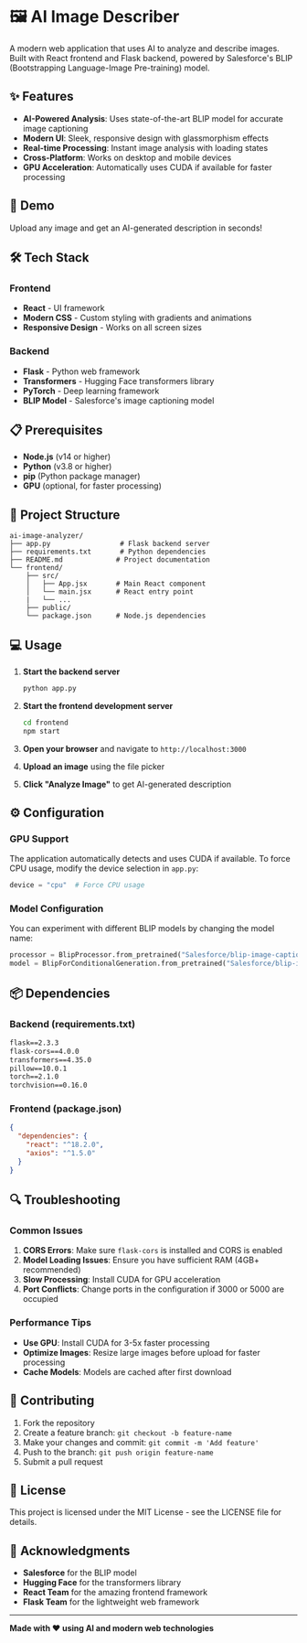 # 🖼️ AI Image Describer

A modern web application that uses AI to analyze and describe images. Built with React frontend and Flask backend, powered by Salesforce's BLIP (Bootstrapping Language-Image Pre-training) model.

## ✨ Features

- **AI-Powered Analysis**: Uses state-of-the-art BLIP model for accurate image captioning
- **Modern UI**: Sleek, responsive design with glassmorphism effects
- **Real-time Processing**: Instant image analysis with loading states
- **Cross-Platform**: Works on desktop and mobile devices
- **GPU Acceleration**: Automatically uses CUDA if available for faster processing

## 🚀 Demo

Upload any image and get an AI-generated description in seconds!

## 🛠️ Tech Stack

### Frontend
- **React** - UI framework
- **Modern CSS** - Custom styling with gradients and animations
- **Responsive Design** - Works on all screen sizes

### Backend
- **Flask** - Python web framework
- **Transformers** - Hugging Face transformers library
- **PyTorch** - Deep learning framework
- **BLIP Model** - Salesforce's image captioning model

## 📋 Prerequisites

- **Node.js** (v14 or higher)
- **Python** (v3.8 or higher)
- **pip** (Python package manager)
- **GPU** (optional, for faster processing)

## 📁 Project Structure

```
ai-image-analyzer/
├── app.py                 # Flask backend server
├── requirements.txt       # Python dependencies
├── README.md             # Project documentation
└── frontend/
    ├── src/
    │   ├── App.jsx       # Main React component
    │   └── main.jsx      # React entry point
    |   └── ...
    ├── public/
    └── package.json      # Node.js dependencies
```

## 💻 Usage

1. **Start the backend server**
   ```bash
   python app.py
   ```

2. **Start the frontend development server**
   ```bash
   cd frontend
   npm start
   ```

3. **Open your browser** and navigate to `http://localhost:3000`

4. **Upload an image** using the file picker

5. **Click "Analyze Image"** to get AI-generated description

## ⚙️ Configuration

### GPU Support
The application automatically detects and uses CUDA if available. To force CPU usage, modify the device selection in `app.py`:

```python
device = "cpu"  # Force CPU usage
```

### Model Configuration
You can experiment with different BLIP models by changing the model name:

```python
processor = BlipProcessor.from_pretrained("Salesforce/blip-image-captioning-large")
model = BlipForConditionalGeneration.from_pretrained("Salesforce/blip-image-captioning-large")
```

## 📦 Dependencies

### Backend (requirements.txt)
```txt
flask==2.3.3
flask-cors==4.0.0
transformers==4.35.0
pillow==10.0.1
torch==2.1.0
torchvision==0.16.0
```

### Frontend (package.json)
```json
{
  "dependencies": {
    "react": "^18.2.0",
    "axios": "^1.5.0"
  }
}
```

## 🔍 Troubleshooting

### Common Issues

1. **CORS Errors**: Make sure `flask-cors` is installed and CORS is enabled
2. **Model Loading Issues**: Ensure you have sufficient RAM (4GB+ recommended)
3. **Slow Processing**: Install CUDA for GPU acceleration
4. **Port Conflicts**: Change ports in the configuration if 3000 or 5000 are occupied

### Performance Tips

- **Use GPU**: Install CUDA for 3-5x faster processing
- **Optimize Images**: Resize large images before upload for faster processing
- **Cache Models**: Models are cached after first download

## 🤝 Contributing

1. Fork the repository
2. Create a feature branch: `git checkout -b feature-name`
3. Make your changes and commit: `git commit -m 'Add feature'`
4. Push to the branch: `git push origin feature-name`
5. Submit a pull request

## 📄 License

This project is licensed under the MIT License - see the LICENSE file for details.

## 🙏 Acknowledgments

- **Salesforce** for the BLIP model
- **Hugging Face** for the transformers library
- **React Team** for the amazing frontend framework
- **Flask Team** for the lightweight web framework

---

**Made with ❤️ using AI and modern web technologies**
